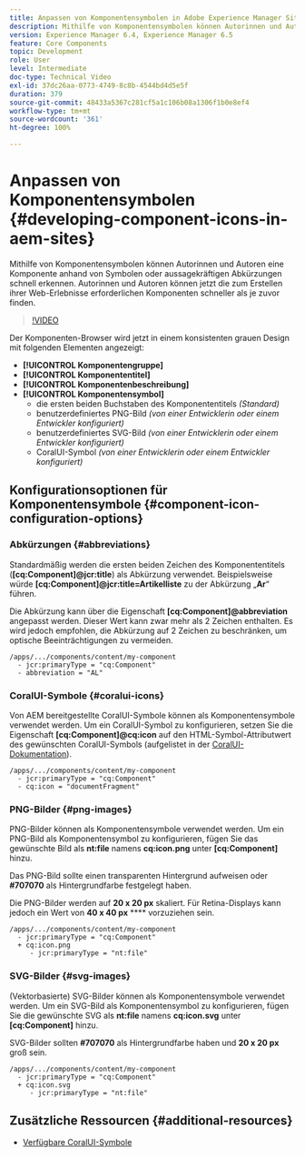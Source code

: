 ```yaml
---
title: Anpassen von Komponentensymbolen in Adobe Experience Manager Sites
description: Mithilfe von Komponentensymbolen können Autorinnen und Autoren eine Komponente anhand von Symbolen oder aussagekräftigen Abkürzungen schnell erkennen. Autorinnen und Autoren können jetzt die zum Erstellen ihrer Web-Erlebnisse erforderlichen Komponenten schneller als je zuvor finden.
version: Experience Manager 6.4, Experience Manager 6.5
feature: Core Components
topic: Development
role: User
level: Intermediate
doc-type: Technical Video
exl-id: 37dc26aa-0773-4749-8c8b-4544bd4d5e5f
duration: 379
source-git-commit: 48433a5367c281cf5a1c106b08a1306f1b0e8ef4
workflow-type: tm+mt
source-wordcount: '361'
ht-degree: 100%

---
```


# Anpassen von Komponentensymbolen {#developing-component-icons-in-aem-sites}

Mithilfe von Komponentensymbolen können Autorinnen und Autoren eine Komponente anhand von Symbolen oder aussagekräftigen Abkürzungen schnell erkennen. Autorinnen und Autoren können jetzt die zum Erstellen ihrer Web-Erlebnisse erforderlichen Komponenten schneller als je zuvor finden.

>[!VIDEO](https://video.tv.adobe.com/v/16778?quality=12&learn=on)

Der Komponenten-Browser wird jetzt in einem konsistenten grauen Design mit folgenden Elementen angezeigt:

* **[!UICONTROL Komponentengruppe]**
* **[!UICONTROL Komponententitel]**
* **[!UICONTROL Komponentenbeschreibung]**
* **[!UICONTROL Komponentensymbol]**
   * die ersten beiden Buchstaben des Komponententitels *(Standard)*
   * benutzerdefiniertes PNG-Bild *(von einer Entwicklerin oder einem Entwickler konfiguriert)*
   * benutzerdefiniertes SVG-Bild *(von einer Entwicklerin oder einem Entwickler konfiguriert)*
   * CoralUI-Symbol *(von einer Entwicklerin oder einem Entwickler konfiguriert)*

## Konfigurationsoptionen für Komponentensymbole {#component-icon-configuration-options}

### Abkürzungen {#abbreviations}

Standardmäßig werden die ersten beiden Zeichen des Komponententitels (**[cq:Component]@jcr:title**) als Abkürzung verwendet. Beispielsweise würde **[cq:Component]@jcr:title=Artikelliste** zu der Abkürzung „**Ar**“ führen.

Die Abkürzung kann über die Eigenschaft **[cq:Component]@abbreviation** angepasst werden. Dieser Wert kann zwar mehr als 2 Zeichen enthalten. Es wird jedoch empfohlen, die Abkürzung auf 2 Zeichen zu beschränken, um optische Beeinträchtigungen zu vermeiden.

```plain
/apps/.../components/content/my-component
  - jcr:primaryType = "cq:Component"
  - abbreviation = "AL"
```

### CoralUI-Symbole {#coralui-icons}

Von AEM bereitgestellte CoralUI-Symbole können als Komponentensymbole verwendet werden. Um ein CoralUI-Symbol zu konfigurieren, setzen Sie die Eigenschaft **[cq:Component]@cq:icon** auf den HTML-Symbol-Attributwert des gewünschten CoralUI-Symbols (aufgelistet in der [CoralUI-Dokumentation](https://helpx.adobe.com/de/experience-manager/6-5/sites/developing/using/reference-materials/coral-ui/coralui3/Coral.Icon.html)).

```plain
/apps/.../components/content/my-component
  - jcr:primaryType = "cq:Component"
  - cq:icon = "documentFragment"
```

### PNG-Bilder {#png-images}

PNG-Bilder können als Komponentensymbole verwendet werden. Um ein PNG-Bild als Komponentensymbol zu konfigurieren, fügen Sie das gewünschte Bild als **nt:file** namens **cq:icon.png** unter **[cq:Component]** hinzu.

Das PNG-Bild sollte einen transparenten Hintergrund aufweisen oder **#707070** als Hintergrundfarbe festgelegt haben.

Die PNG-Bilder werden auf **20 x 20 px** skaliert. Für Retina-Displays kann jedoch ein Wert von **40 x 40 px** **** vorzuziehen sein.

```plain
/apps/.../components/content/my-component
  - jcr:primaryType = "cq:Component"
  + cq:icon.png
     - jcr:primaryType = "nt:file"
```

### SVG-Bilder {#svg-images}

(Vektorbasierte) SVG-Bilder können als Komponentensymbole verwendet werden. Um ein SVG-Bild als Komponentensymbol zu konfigurieren, fügen Sie die gewünschte SVG als **nt:file** namens **cq:icon.svg** unter **[cq:Component]** hinzu.

SVG-Bilder sollten **#707070** als Hintergrundfarbe haben und **20 x 20 px** groß sein.

```plain
/apps/.../components/content/my-component
  - jcr:primaryType = "cq:Component"
  + cq:icon.svg
     - jcr:primaryType = "nt:file"
```

## Zusätzliche Ressourcen {#additional-resources}

* [Verfügbare CoralUI-Symbole](https://helpx.adobe.com/de/experience-manager/6-5/sites/developing/using/reference-materials/coral-ui/coralui3/Coral.Icon.html)
